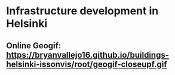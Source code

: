 # Infrastructure development in Helsinki

## Online Geogif: https://bryanvallejo16.github.io/buildings-helsinki-issonvis/root/geogif-closeupf.gif
